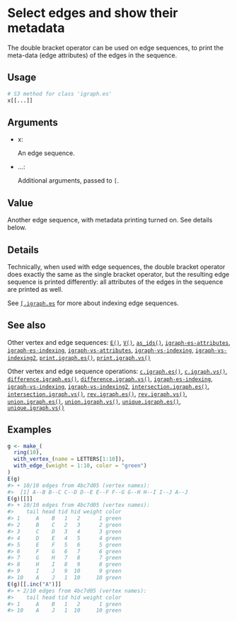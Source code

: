 # Select edges and show their metadata

The double bracket operator can be used on edge sequences, to print the
meta-data (edge attributes) of the edges in the sequence.

## Usage

``` r
# S3 method for class 'igraph.es'
x[[...]]
```

## Arguments

- x:

  An edge sequence.

- ...:

  Additional arguments, passed to `[`.

## Value

Another edge sequence, with metadata printing turned on. See details
below.

## Details

Technically, when used with edge sequences, the double bracket operator
does exactly the same as the single bracket operator, but the resulting
edge sequence is printed differently: all attributes of the edges in the
sequence are printed as well.

See
[`[.igraph.es`](https://r.igraph.org/reference/igraph-es-indexing.md)
for more about indexing edge sequences.

## See also

Other vertex and edge sequences:
[`E()`](https://r.igraph.org/reference/E.md),
[`V()`](https://r.igraph.org/reference/V.md),
[`as_ids()`](https://r.igraph.org/reference/as_ids.md),
[`igraph-es-attributes`](https://r.igraph.org/reference/igraph-es-attributes.md),
[`igraph-es-indexing`](https://r.igraph.org/reference/igraph-es-indexing.md),
[`igraph-vs-attributes`](https://r.igraph.org/reference/igraph-vs-attributes.md),
[`igraph-vs-indexing`](https://r.igraph.org/reference/igraph-vs-indexing.md),
[`igraph-vs-indexing2`](https://r.igraph.org/reference/igraph-vs-indexing2.md),
[`print.igraph.es()`](https://r.igraph.org/reference/print.igraph.es.md),
[`print.igraph.vs()`](https://r.igraph.org/reference/print.igraph.vs.md)

Other vertex and edge sequence operations:
[`c.igraph.es()`](https://r.igraph.org/reference/c.igraph.es.md),
[`c.igraph.vs()`](https://r.igraph.org/reference/c.igraph.vs.md),
[`difference.igraph.es()`](https://r.igraph.org/reference/difference.igraph.es.md),
[`difference.igraph.vs()`](https://r.igraph.org/reference/difference.igraph.vs.md),
[`igraph-es-indexing`](https://r.igraph.org/reference/igraph-es-indexing.md),
[`igraph-vs-indexing`](https://r.igraph.org/reference/igraph-vs-indexing.md),
[`igraph-vs-indexing2`](https://r.igraph.org/reference/igraph-vs-indexing2.md),
[`intersection.igraph.es()`](https://r.igraph.org/reference/intersection.igraph.es.md),
[`intersection.igraph.vs()`](https://r.igraph.org/reference/intersection.igraph.vs.md),
[`rev.igraph.es()`](https://r.igraph.org/reference/rev.igraph.es.md),
[`rev.igraph.vs()`](https://r.igraph.org/reference/rev.igraph.vs.md),
[`union.igraph.es()`](https://r.igraph.org/reference/union.igraph.es.md),
[`union.igraph.vs()`](https://r.igraph.org/reference/union.igraph.vs.md),
[`unique.igraph.es()`](https://r.igraph.org/reference/unique.igraph.es.md),
[`unique.igraph.vs()`](https://r.igraph.org/reference/unique.igraph.vs.md)

## Examples

``` r
g <- make_(
  ring(10),
  with_vertex_(name = LETTERS[1:10]),
  with_edge_(weight = 1:10, color = "green")
)
E(g)
#> + 10/10 edges from 4bc7d05 (vertex names):
#>  [1] A--B B--C C--D D--E E--F F--G G--H H--I I--J A--J
E(g)[[]]
#> + 10/10 edges from 4bc7d05 (vertex names):
#>    tail head tid hid weight color
#> 1     A    B   1   2      1 green
#> 2     B    C   2   3      2 green
#> 3     C    D   3   4      3 green
#> 4     D    E   4   5      4 green
#> 5     E    F   5   6      5 green
#> 6     F    G   6   7      6 green
#> 7     G    H   7   8      7 green
#> 8     H    I   8   9      8 green
#> 9     I    J   9  10      9 green
#> 10    A    J   1  10     10 green
E(g)[[.inc("A")]]
#> + 2/10 edges from 4bc7d05 (vertex names):
#>    tail head tid hid weight color
#> 1     A    B   1   2      1 green
#> 10    A    J   1  10     10 green
```
